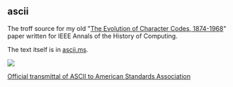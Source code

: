 ascii
-----

The troff source for my old "[The Evolution of Character Codes, 1874-1968](http://trafficways.org/ascii/ascii.pdf)"
paper written for IEEE Annals of the History of Computing.

The text itself is in [ascii.ms](https://github.com/ericfischer/ascii/blob/master/ascii.ms).

![](https://farm5.staticflickr.com/4125/5082965526_50ba1b8a0a_b.jpg)

[Official transmittal of ASCII to American Standards Association](https://www.flickr.com/photos/walkingsf/5082965526/)
